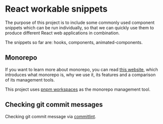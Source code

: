# React workable snippets

The purpose of this project is to include some commonly used component snippets which can be run individually, so that we can quickly use them to produce different React web applications in combination.

The snippets so far are: hooks, components, animated-components.

## Monorepo

If you want to learn more about monorepo, you can read [this website](https://monorepo.tools/), which introduces what monorepo is, why we use it, its features and a comparison of its management tools.

This project uses [pnpm workspaces](https://pnpm.io/workspaces) as the monorepo management tool.

## Checking git commit messages

Checking git commit message via [commitlint](https://github.com/conventional-changelog/commitlint).
